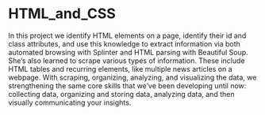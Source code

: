 # HTML_and_CSS

In this project we identify HTML elements on a page, identify their id and class attributes, and use this knowledge to extract information via both automated browsing with Splinter and HTML parsing with Beautiful Soup. She’s also learned to scrape various types of information. These include HTML tables and recurring elements, like multiple news articles on a webpage.
With scraping, organizing, analyzing, and visualizing the data, we strengthening the same core skills that we’ve been developing until now: collecting data, organizing and storing data, analyzing data, and then visually communicating your insights.
